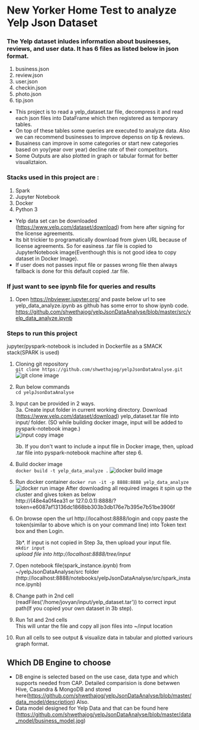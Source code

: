 # New Yorker Home Test to analyze Yelp Json Dataset

### The Yelp dataset inludes information about businesses, reviews, and user data. It has 6 files as listed below in json format.

1. business.json
2. review.json
3. user.json
4. checkin.json
5. photo.json
6. tip.json

- This project is to read a yelp_dataset.tar file, decompress it and read each json files into DataFrame which then registered as temporary tables.
- On top of these tables some queries are executed to analyze data. Also we can recommend businesses to improve depenss on tip & reviews.
- Busainess can improve in some categories or start new categories based on yoy(year over year) decline rate of their competitors.
- Some Outputs are also plotted in graph or tabular format for better visualiztaion.

### Stacks used in this project are :
1. Spark
2. Jupyter Notebook
3. Docker
4. Python 3

- Yelp data set can be downloaded (https://www.yelp.com/dataset/download) from here after signing for the license agreements.
- Its bit trickier to programatically download from given URL because of license agreements. So for easiness .tar file is copied to JupyterNotebook image(Eventhough this is not good idea to copy dataset in Docker Image).
- If user does not passes input file or passes wrong file then always fallback is done for this default copied .tar file.

### If just want to see ipynb file for queries and results
1. Open https://nbviewer.jupyter.org/ and paste below url to see yelp_data_analyze.ipynb as github has some error to show ipynb code. 
https://github.com/shwethajog/yelpJsonDataAnalyse/blob/master/src/yelp_data_analyze.ipynb

### Steps to run this project
jupyter/pyspark-notebook is included in Dockerfile as a SMACK stack(SPARK is used)

1. Cloning git repository <br />
``` git clone https://github.com/shwethajog/yelpJsonDataAnalyse.git ```
![git clone image](https://github.com/shwethajog/yelpJsonDataAnalyse/blob/master/images/git_clone.png)


2. Run below commands <br />
``` cd yelpJsonDataAnalyse ```

3. Input can be provided in 2 ways. <br />
   3a.   Create input folder in current working directory.
         Download (https://www.yelp.com/dataset/download) yelp_dataset.tar file into input/ folder.
         (SO while building docker image, input will be added to pyspark-notebook image.) <br />
         ![input copy image](https://github.com/shwethajog/yelpJsonDataAnalyse/blob/master/images/input_copy.png) <br />
         
   3b.   If you don't want to include a input file in Docker image, then, upload .tar file into pyspark-notebook machine after step 6.
   
4. Build docker image   
```docker build -t yelp_data_analyze .```
![docker build image](https://github.com/shwethajog/yelpJsonDataAnalyse/blob/master/images/docker_build.png)

5. Run docker container
```docker run -it -p 8888:8888 yelp_data_analyze```
![docker run image](https://github.com/shwethajog/yelpJsonDataAnalyse/blob/master/images/docker_run.png)
   After downloading all required images it spin up the cluster and gives token as below<br/>
   http://(48e4a0f4ea31 or 127.0.0.1):8888/?token=e6087af13136dc1868bb303b3db176e7b395e7b51be3906f

6. On browse open the url http://localhost:8888/login and copy paste the token(similar to above which is on your command line) into Token text box and then Login. 

   3b*. If input is not copied in Step 3a, then upload your input file. <br />
   ```mkdir input``` <br />
   *upload file into http://localhost:8888/tree/input*

7. Open notebook file(spark_instance.ipynb) from ~/yelpJsonDataAnalyse/src folder <br />      (http://localhost:8888/notebooks/yelpJsonDataAnalyse/src/spark_instance.ipynb)

8. Change path in 2nd cell (readFiles('/home/jovyan/input/yelp_dataset.tar')) to correct input path(If you copied your own dataset in 3b step).

9. Run 1st and 2nd cells<br/>
    This will untar the file and copy all json files into ~/input location

10. Run all cells to see output & visualize data in tabular and plotted variours graph format.


## Which DB Engine to choose
- DB engine is selected based on the use case, data type and which supports needed from CAP. Detailed comparision is done betwwen Hive, Casandra & MongoDB and stored here(https://github.com/shwethajog/yelpJsonDataAnalyse/blob/master/data_model/description) Also.
- Data model designed for Yelp Data and that can be found here (https://github.com/shwethajog/yelpJsonDataAnalyse/blob/master/data_model/business_model.jpg)

